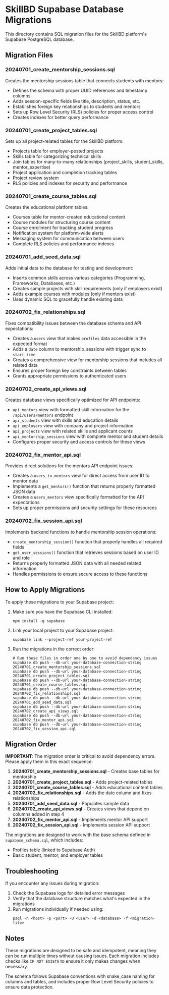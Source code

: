 # SkillBD Supabase Database Migrations

This directory contains SQL migration files for the SkillBD platform's Supabase PostgreSQL database.

## Migration Files

### 20240701_create_mentorship_sessions.sql
Creates the mentorship sessions table that connects students with mentors:
- Defines the schema with proper UUID references and timestamp columns
- Adds session-specific fields like title, description, status, etc.
- Establishes foreign key relationships to students and mentors
- Sets up Row Level Security (RLS) policies for proper access control
- Creates indexes for better query performance

### 20240701_create_project_tables.sql
Sets up all project-related tables for the SkillBD platform:
- Projects table for employer-posted projects
- Skills table for categorizing technical skills
- Join tables for many-to-many relationships (project_skills, student_skills, mentor_expertise)
- Project application and completion tracking tables
- Project review system
- RLS policies and indexes for security and performance

### 20240701_create_course_tables.sql
Creates the educational platform tables:
- Courses table for mentor-created educational content
- Course modules for structuring course content
- Course enrollment for tracking student progress
- Notification system for platform-wide alerts
- Messaging system for communication between users
- Complete RLS policies and performance indexes

### 20240701_add_seed_data.sql
Adds initial data to the database for testing and development:
- Inserts common skills across various categories (Programming, Frameworks, Databases, etc.)
- Creates sample projects with skill requirements (only if employers exist)
- Adds example courses with modules (only if mentors exist)
- Uses dynamic SQL to gracefully handle existing data

### 20240702_fix_relationships.sql
Fixes compatibility issues between the database schema and API expectations:
- Creates a `users` view that makes `profiles` data accessible in the expected format
- Adds a `date` column to mentorship_sessions with trigger sync to `start_time`
- Creates a comprehensive view for mentorship sessions that includes all related data
- Ensures proper foreign key constraints between tables
- Grants appropriate permissions to authenticated users

### 20240702_create_api_views.sql
Creates database views specifically optimized for API endpoints:
- `api_mentors` view with formatted skill information for the `/api/users/mentors` endpoint
- `api_students` view with skills and education details
- `api_employers` view with company and project information
- `api_projects` view with related skills and applicant counts
- `api_mentorship_sessions` view with complete mentor and student details
- Configures proper security and access controls for these views

### 20240702_fix_mentor_api.sql
Provides direct solutions for the mentors API endpoint issues:
- Creates a `users_to_mentors` view for direct access from user ID to mentor data
- Implements a `get_mentors()` function that returns properly formatted JSON data
- Creates a `users_mentors` view specifically formatted for the API expectations
- Sets up proper permissions and security settings for these resources

### 20240702_fix_session_api.sql
Implements backend functions to handle mentorship session operations:
- `create_mentorship_session()` function that properly handles all required fields 
- `get_user_sessions()` function that retrieves sessions based on user ID and role
- Returns properly formatted JSON data with all needed related information
- Handles permissions to ensure secure access to these functions

## How to Apply Migrations

To apply these migrations to your Supabase project:

1. Make sure you have the Supabase CLI installed:
   ```
   npm install -g supabase
   ```

2. Link your local project to your Supabase project:
   ```
   supabase link --project-ref your-project-ref
   ```

3. Run the migrations in the correct order:
   ```
   # Run these files in order one by one to avoid dependency issues
   supabase db push --db-url your-database-connection-string 20240701_create_mentorship_sessions.sql
   supabase db push --db-url your-database-connection-string 20240701_create_project_tables.sql
   supabase db push --db-url your-database-connection-string 20240701_create_course_tables.sql 
   supabase db push --db-url your-database-connection-string 20240702_fix_relationships.sql
   supabase db push --db-url your-database-connection-string 20240701_add_seed_data.sql
   supabase db push --db-url your-database-connection-string 20240702_create_api_views.sql
   supabase db push --db-url your-database-connection-string 20240702_fix_mentor_api.sql
   supabase db push --db-url your-database-connection-string 20240702_fix_session_api.sql
   ```

## Migration Order

**IMPORTANT**: The migration order is critical to avoid dependency errors. Please apply them in this exact sequence:

1. **20240701_create_mentorship_sessions.sql** - Creates base tables for mentorship
2. **20240701_create_project_tables.sql** - Adds project-related tables
3. **20240701_create_course_tables.sql** - Adds educational content tables
4. **20240702_fix_relationships.sql** - Adds the date column and fixes relationships
5. **20240701_add_seed_data.sql** - Populates sample data
6. **20240702_create_api_views.sql** - Creates views that depend on columns added in step 4
7. **20240702_fix_mentor_api.sql** - Implements mentor API support
8. **20240702_fix_session_api.sql** - Implements session API support

The migrations are designed to work with the base schema defined in `supabase_schema.sql`, which includes:
- Profiles table (linked to Supabase Auth)
- Basic student, mentor, and employer tables

## Troubleshooting

If you encounter any issues during migration:

1. Check the Supabase logs for detailed error messages
2. Verify that the database structure matches what's expected in the migrations
3. Run migrations individually if needed using:
   ```
   psql -h <host> -p <port> -U <user> -d <database> -f <migration-file>
   ```

## Notes

These migrations are designed to be safe and idempotent, meaning they can be run multiple times without causing issues. Each migration includes checks like `IF NOT EXISTS` to ensure it only makes changes when necessary.

The schema follows Supabase conventions with snake_case naming for columns and tables, and includes proper Row Level Security policies to ensure data protection. 